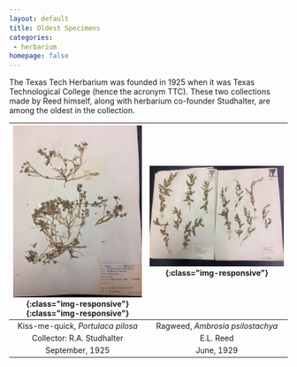 ```yaml
---
layout: default
title: Oldest Specimens
categories:
 - herbarium
homepage: false
---
```


The Texas Tech Herbarium was founded in 1925 when it was Texas Technological College (hence the acronym TTC). These two collections made by Reed himself, along with herbarium co-founder Studhalter, are among the oldest in the collection. 

| ![My helpful screenshot](/assets/images/herbarium/portulaca_studhalter_1925.jpg){:class="img-responsive"}{:class="img-responsive"} | ![My helpful screenshot](/assets/images/herbarium/ambrosia_reed_1929.jpg){:class="img-responsive"}
|:--: |:--:| 
| Kiss-me-quick, *Portulaca pilosa* | Ragweed, *Ambrosia psilostachya* |
| Collector: R.A. Studhalter | E.L. Reed| 
| September, 1925 | June, 1929| 